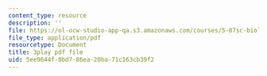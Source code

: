 ```yaml
---
content_type: resource
description: ''
file: https://ol-ocw-studio-app-qa.s3.amazonaws.com/courses/5-07sc-biological-chemistry-i-fall-2013/5ee9644f0bd786ea20ba71c163cb39f2_jHrd43uWD-E.pdf
file_type: application/pdf
resourcetype: Document
title: 3play pdf file
uid: 5ee9644f-0bd7-86ea-20ba-71c163cb39f2
---
```

